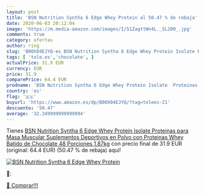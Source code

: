 ```yaml
---
layout: post
title: 'BSN Nutrition Syntha 6 Edge Whey Protein al 50.47 % de rebaja'
date: 2020-06-03 20:12:04
image: 'https://m.media-amazon.com/images/I/51ZagttWn4L._SL200_.jpg'
comments: true
category: ofertas
author: ring
slug: 'B00X04EJYQ-es BSN Nutrition Syntha 6 Edge Whey Protein Isolate Proteinas...'
tags: [ 'tole.es','chocolate', ]
actualPrice: 31.9 EUR
currency: EUR
price: 31.9
comparePrice: 64.4 EUR
prodname: 'BSN Nutrition Syntha 6 Edge Whey Protein Isolate  Proteinas para Masa Muscular  Suplementos Deportivos en Polvo con Proteinas Whey  Batido de Chocolate  48 Porciones  1.87kg'
country: 'es'
flag: '🇪🇸'
buyurl: 'https://www.amazon.es/dp/B00X04EJYQ/?tag=tolees-21'
descuento: '50.47'
average: '32.349999999999994'
---
```


Tienes [BSN Nutrition Syntha 6 Edge Whey Protein Isolate  Proteinas para Masa Muscular  Suplementos Deportivos en Polvo con Proteinas Whey  Batido de Chocolate  48 Porciones  1.87kg](https://www.amazon.es/dp/B00X04EJYQ/?tag=tolees-21) con precio final de  31.9 EUR (original: 64.4 EUR) (50.47 %  de rebaja) aqui!

[![BSN Nutrition Syntha 6 Edge Whey Protein](https://m.media-amazon.com/images/I/51ZagttWn4L._SL200_.jpg)](https://www.amazon.es/dp/B00X04EJYQ/?tag=tolees-21)

🔎:


[🛒 Comprar!!!](https://www.amazon.es/dp/B00X04EJYQ/?tag=tolees-21)
